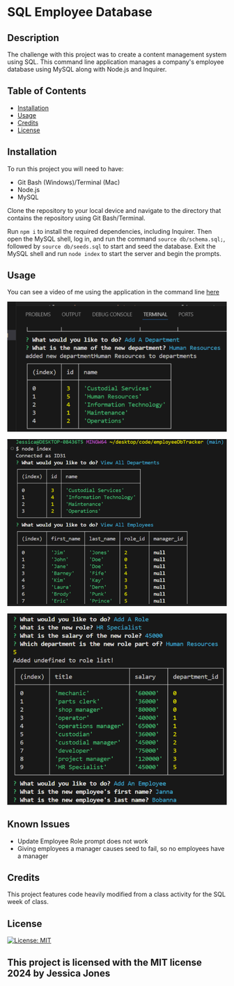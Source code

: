 # SQL Employee Database

## Description

The challenge with this project was to create a content management system using SQL. This command line application manages a company's employee database using MySQL along with Node.js and Inquirer.

## Table of Contents

- [Installation](#installation)
- [Usage](#usage)
- [Credits](#credits)
- [License](#license)

## Installation

To run this project you will need to have:
- Git Bash (Windows)/Terminal (Mac)
- Node.js
- MySQL

Clone the repository to your local device and navigate to the directory that contains the repository using Git Bash/Terminal. 

Run `npm i` to install the required dependencies, including Inquirer. Then open the MySQL shell, log in, and run the command `source db/schema.sql;`, followed by `source db/seeds.sql` to start and seed the database. Exit the MySQL shell and run `node index` to start the server and begin the prompts.

## Usage

You can see a video of me using the application in the command line [here](https://drive.google.com/file/d/1WWKLNNPJLg9p_IinWFsel3fWeaemS0I5/view)

![adding a department with the command line](screenshots/addDept.png)

![Viewing all departments and employees](screenshots/viewDepEmp.png)

![adding a role with the command line](screenshots/addRole.png)

## Known Issues

- Update Employee Role prompt does not work
- Giving employees a manager causes seed to fail, so no employees have a manager

## Credits

This project features code heavily modified from a class activity for the SQL week of class.

## License

[![License: MIT](https://img.shields.io/badge/License-MIT-yellow.svg)](https://opensource.org/licenses/MIT)

This project is licensed with the MIT license 2024 by Jessica Jones
---